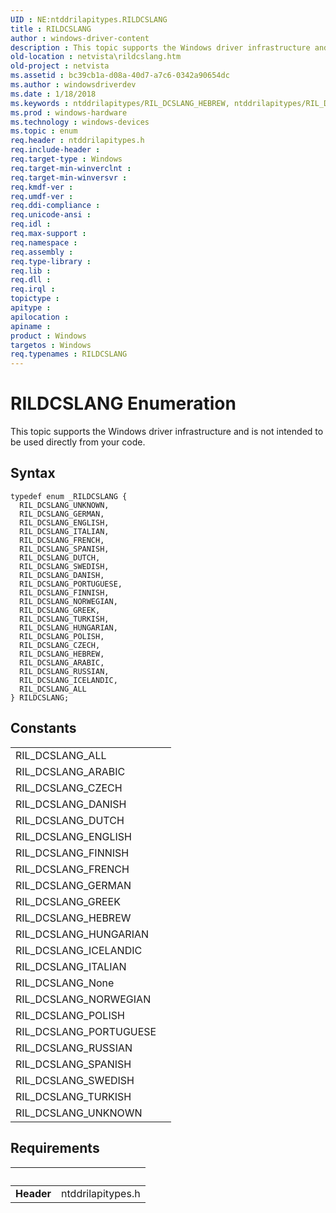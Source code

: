 ```yaml
---
UID : NE:ntddrilapitypes.RILDCSLANG
title : RILDCSLANG
author : windows-driver-content
description : This topic supports the Windows driver infrastructure and is not intended to be used directly from your code.
old-location : netvista\rildcslang.htm
old-project : netvista
ms.assetid : bc39cb1a-d08a-40d7-a7c6-0342a90654dc
ms.author : windowsdriverdev
ms.date : 1/18/2018
ms.keywords : ntddrilapitypes/RIL_DCSLANG_HEBREW, ntddrilapitypes/RIL_DCSLANG_TURKISH, ntddrilapitypes/RIL_DCSLANG_GREEK, ntddrilapitypes/RIL_DCSLANG_NORWEGIAN, ntddrilapitypes/RIL_DCSLANG_ALL, RIL_DCSLANG_ALL, RIL_DCSLANG_ITALIAN, ntddrilapitypes/RIL_DCSLANG_HUNGARIAN, RIL_DCSLANG_DUTCH, ntddrilapitypes/RIL_DCSLANG_UNKNOWN, RIL_DCSLANG_NORWEGIAN, netvista.rildcslang, RIL_DCSLANG_ENGLISH, RIL_DCSLANG_PORTUGUESE, RIL_DCSLANG_HEBREW, RILDCSLANG enumeration [Network Drivers Starting with Windows Vista], ntddrilapitypes/RIL_DCSLANG_CZECH, RIL_DCSLANG_SWEDISH, RIL_DCSLANG_POLISH, ntddrilapitypes/RIL_DCSLANG_DANISH, RIL_DCSLANG_ARABIC, RIL_DCSLANG_GREEK, ntddrilapitypes/RIL_DCSLANG_FINNISH, ntddrilapitypes/RIL_DCSLANG_ITALIAN, ntddrilapitypes/RIL_DCSLANG_DUTCH, ntddrilapitypes/RIL_DCSLANG_GERMAN, ntddrilapitypes/RIL_DCSLANG_ARABIC, ntddrilapitypes/RIL_DCSLANG_POLISH, RIL_DCSLANG_ICELANDIC, RIL_DCSLANG_TURKISH, RIL_DCSLANG_HUNGARIAN, ntddrilapitypes/RIL_DCSLANG_ICELANDIC, RIL_DCSLANG_DANISH, ntddrilapitypes/RIL_DCSLANG_ENGLISH, ntddrilapitypes/RIL_DCSLANG_SWEDISH, ntddrilapitypes/RIL_DCSLANG_FRENCH, RIL_DCSLANG_GERMAN, RIL_DCSLANG_CZECH, RIL_DCSLANG_UNKNOWN, ntddrilapitypes/RIL_DCSLANG_SPANISH, RIL_DCSLANG_FINNISH, ntddrilapitypes/RILDCSLANG, RILDCSLANG, RIL_DCSLANG_SPANISH, ntddrilapitypes/RIL_DCSLANG_PORTUGUESE, ntddrilapitypes/RIL_DCSLANG_RUSSIAN, RIL_DCSLANG_FRENCH, RIL_DCSLANG_RUSSIAN
ms.prod : windows-hardware
ms.technology : windows-devices
ms.topic : enum
req.header : ntddrilapitypes.h
req.include-header : 
req.target-type : Windows
req.target-min-winverclnt : 
req.target-min-winversvr : 
req.kmdf-ver : 
req.umdf-ver : 
req.ddi-compliance : 
req.unicode-ansi : 
req.idl : 
req.max-support : 
req.namespace : 
req.assembly : 
req.type-library : 
req.lib : 
req.dll : 
req.irql : 
topictype : 
apitype : 
apilocation : 
apiname : 
product : Windows
targetos : Windows
req.typenames : RILDCSLANG
---
```


# RILDCSLANG Enumeration
This topic supports the Windows driver infrastructure and is not intended to be used directly from your code.

## Syntax
````
typedef enum _RILDCSLANG { 
  RIL_DCSLANG_UNKNOWN,
  RIL_DCSLANG_GERMAN,
  RIL_DCSLANG_ENGLISH,
  RIL_DCSLANG_ITALIAN,
  RIL_DCSLANG_FRENCH,
  RIL_DCSLANG_SPANISH,
  RIL_DCSLANG_DUTCH,
  RIL_DCSLANG_SWEDISH,
  RIL_DCSLANG_DANISH,
  RIL_DCSLANG_PORTUGUESE,
  RIL_DCSLANG_FINNISH,
  RIL_DCSLANG_NORWEGIAN,
  RIL_DCSLANG_GREEK,
  RIL_DCSLANG_TURKISH,
  RIL_DCSLANG_HUNGARIAN,
  RIL_DCSLANG_POLISH,
  RIL_DCSLANG_CZECH,
  RIL_DCSLANG_HEBREW,
  RIL_DCSLANG_ARABIC,
  RIL_DCSLANG_RUSSIAN,
  RIL_DCSLANG_ICELANDIC,
  RIL_DCSLANG_ALL
} RILDCSLANG;
````

## Constants

<table>

<tr>
<td>RIL_DCSLANG_ALL</td>
<td></td>
</tr>

<tr>
<td>RIL_DCSLANG_ARABIC</td>
<td></td>
</tr>

<tr>
<td>RIL_DCSLANG_CZECH</td>
<td></td>
</tr>

<tr>
<td>RIL_DCSLANG_DANISH</td>
<td></td>
</tr>

<tr>
<td>RIL_DCSLANG_DUTCH</td>
<td></td>
</tr>

<tr>
<td>RIL_DCSLANG_ENGLISH</td>
<td></td>
</tr>

<tr>
<td>RIL_DCSLANG_FINNISH</td>
<td></td>
</tr>

<tr>
<td>RIL_DCSLANG_FRENCH</td>
<td></td>
</tr>

<tr>
<td>RIL_DCSLANG_GERMAN</td>
<td></td>
</tr>

<tr>
<td>RIL_DCSLANG_GREEK</td>
<td></td>
</tr>

<tr>
<td>RIL_DCSLANG_HEBREW</td>
<td></td>
</tr>

<tr>
<td>RIL_DCSLANG_HUNGARIAN</td>
<td></td>
</tr>

<tr>
<td>RIL_DCSLANG_ICELANDIC</td>
<td></td>
</tr>

<tr>
<td>RIL_DCSLANG_ITALIAN</td>
<td></td>
</tr>

<tr>
<td>RIL_DCSLANG_None</td>
<td></td>
</tr>

<tr>
<td>RIL_DCSLANG_NORWEGIAN</td>
<td></td>
</tr>

<tr>
<td>RIL_DCSLANG_POLISH</td>
<td></td>
</tr>

<tr>
<td>RIL_DCSLANG_PORTUGUESE</td>
<td></td>
</tr>

<tr>
<td>RIL_DCSLANG_RUSSIAN</td>
<td></td>
</tr>

<tr>
<td>RIL_DCSLANG_SPANISH</td>
<td></td>
</tr>

<tr>
<td>RIL_DCSLANG_SWEDISH</td>
<td></td>
</tr>

<tr>
<td>RIL_DCSLANG_TURKISH</td>
<td></td>
</tr>

<tr>
<td>RIL_DCSLANG_UNKNOWN</td>
<td></td>
</tr>
</table>


## Requirements
| &nbsp; | &nbsp; |
| ---- |:---- |
| **Header** | ntddrilapitypes.h |